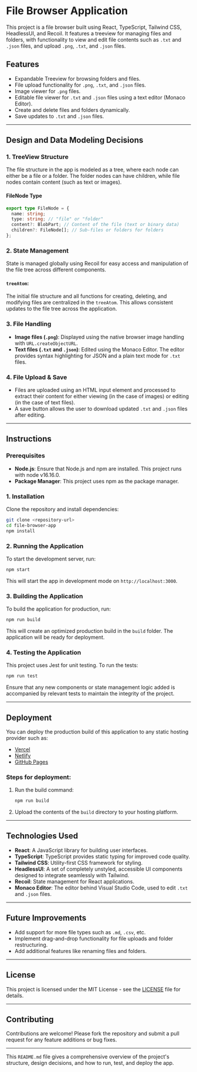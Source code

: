 # File Browser Application

This project is a file browser built using React, TypeScript, Tailwind CSS, HeadlessUI, and Recoil.
It features a treeview for managing files and folders, with functionality to view and edit file contents such as `.txt` and `.json` files, and upload `.png`, `.txt`, and `.json` files.

## Features

- Expandable Treeview for browsing folders and files.
- File upload functionality for `.png`, `.txt`, and `.json` files.
- Image viewer for `.png` files.
- Editable file viewer for `.txt` and `.json` files using a text editor (Monaco Editor).
- Create and delete files and folders dynamically.
- Save updates to `.txt` and `.json` files.

---

## Design and Data Modeling Decisions

### 1. **TreeView Structure**

The file structure in the app is modeled as a tree, where each node can either be a file or a folder. The folder nodes can have children, while file nodes contain content (such as text or images).

#### FileNode Type

```ts
export type FileNode = {
  name: string;
  type: string; // "file" or "folder"
  content?: BlobPart; // Content of the file (text or binary data)
  children?: FileNode[]; // Sub-files or folders for folders
};
```

### 2. **State Management**

State is managed globally using Recoil for easy access and manipulation of the file tree across different components.

#### `treeAtom`:

The initial file structure and all functions for creating, deleting, and modifying files are centralized in the `treeAtom`. This allows consistent updates to the file tree across the application.

### 3. **File Handling**

- **Image files (`.png`)**: Displayed using the native browser image handling with `URL.createObjectURL`.
- **Text files (`.txt` and `.json`)**: Edited using the Monaco Editor. The editor provides syntax highlighting for JSON and a plain text mode for `.txt` files.

### 4. **File Upload & Save**

- Files are uploaded using an HTML input element and processed to extract their content for either viewing (in the case of images) or editing (in the case of text files).
- A save button allows the user to download updated `.txt` and `.json` files after editing.

---

## Instructions

### Prerequisites

- **Node.js**: Ensure that Node.js and npm are installed. This project runs with node v16.16.0.
- **Package Manager**: This project uses npm as the package manager.

### 1. **Installation**

Clone the repository and install dependencies:

```bash
git clone <repository-url>
cd file-browser-app
npm install
```

### 2. **Running the Application**

To start the development server, run:

```bash
npm start
```

This will start the app in development mode on `http://localhost:3000`.

### 3. **Building the Application**

To build the application for production, run:

```bash
npm run build
```

This will create an optimized production build in the `build` folder. The application will be ready for deployment.

### 4. **Testing the Application**

This project uses Jest for unit testing. To run the tests:

```bash
npm run test
```

Ensure that any new components or state management logic added is accompanied by relevant tests to maintain the integrity of the project.

---

## Deployment

You can deploy the production build of this application to any static hosting provider such as:

- [Vercel](https://vercel.com/)
- [Netlify](https://www.netlify.com/)
- [GitHub Pages](https://pages.github.com/)

### Steps for deployment:

1. Run the build command:

   ```bash
   npm run build
   ```

2. Upload the contents of the `build` directory to your hosting platform.

---

## Technologies Used

- **React**: A JavaScript library for building user interfaces.
- **TypeScript**: TypeScript provides static typing for improved code quality.
- **Tailwind CSS**: Utility-first CSS framework for styling.
- **HeadlessUI**: A set of completely unstyled, accessible UI components designed to integrate seamlessly with Tailwind.
- **Recoil**: State management for React applications.
- **Monaco Editor**: The editor behind Visual Studio Code, used to edit `.txt` and `.json` files.

---

## Future Improvements

- Add support for more file types such as `.md`, `.csv`, etc.
- Implement drag-and-drop functionality for file uploads and folder restructuring.
- Add additional features like renaming files and folders.

---

## License

This project is licensed under the MIT License - see the [LICENSE](LICENSE) file for details.

---

## Contributing

Contributions are welcome! Please fork the repository and submit a pull request for any feature additions or bug fixes.

---

This `README.md` file gives a comprehensive overview of the project's structure, design decisions, and how to run, test, and deploy the app.
